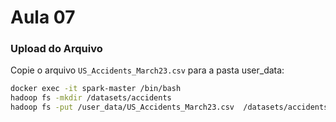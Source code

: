 # Aula 07

### Upload do Arquivo

Copie o arquivo `US_Accidents_March23.csv` para a pasta user_data:

```bash
docker exec -it spark-master /bin/bash
hadoop fs -mkdir /datasets/accidents
hadoop fs -put /user_data/US_Accidents_March23.csv  /datasets/accidents
```
